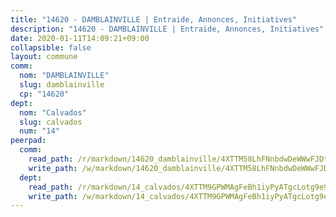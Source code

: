 ```yaml
---
title: "14620 - DAMBLAINVILLE | Entraide, Annonces, Initiatives"
description: "14620 - DAMBLAINVILLE | Entraide, Annonces, Initiatives"
date: 2020-01-11T14:09:21+09:00
collapsible: false
layout: commune
comm:
  nom: "DAMBLAINVILLE"
  slug: damblainville
  cp: "14620"
dept:
  nom: "Calvados"
  slug: calvados
  num: "14"
peerpad:
  comm:
    read_path: /r/markdown/14620_damblainville/4XTTM58LhFNnbdwDeWWwFJDtTKQcWthC8xQzdCPsj7vKpZFqB
    write_path: /w/markdown/14620_damblainville/4XTTM58LhFNnbdwDeWWwFJDtTKQcWthC8xQzdCPsj7vKpZFqB-K3TgUc6jFNj5wc6GkxDGZ2x5Hrd9WAYKidmUmNxZcwpm47tq47mJMvuVPBirCrVF7iJeueAxPJoiyFNWizZ5FKqXCcsMuGjVCbJZTRkay7fbrLhqViAVXuwR3aMoTwEPhSVAphzZ
  dept:
    read_path: /r/markdown/14_calvados/4XTTM9GPWMAgFeBh1iyPyATgcLotg9e9APJpQBEyY3RZiUwJ6
    write_path: /w/markdown/14_calvados/4XTTM9GPWMAgFeBh1iyPyATgcLotg9e9APJpQBEyY3RZiUwJ6-K3TgUXWJAT2cYJ9ZstQphkkm2za8um5GwwXsivqaDFTgbhMDcHaRXnT3h69szAqCyvWcFfDim5fkwc6CXdUtyvPpirbD1TPAb6xCxpPN6dR3zzDRe29YehQYbhZdjvZYkgztJYvi
---
```



